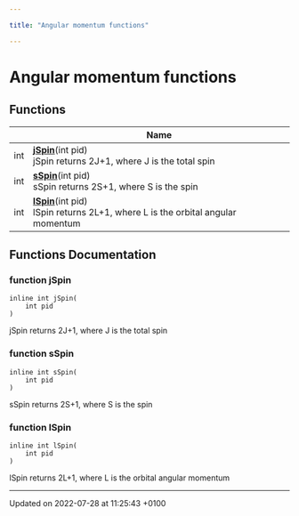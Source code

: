 ```yaml
---

title: "Angular momentum functions"

---
```


# Angular momentum functions



## Functions

|                | Name           |
| -------------- | -------------- |
| int | **[jSpin](http://example.org/modules/group__mcutils__angmom/#function-jspin)**(int pid)<br>jSpin returns 2J+1, where J is the total spin  |
| int | **[sSpin](http://example.org/modules/group__mcutils__angmom/#function-sspin)**(int pid)<br>sSpin returns 2S+1, where S is the spin  |
| int | **[lSpin](http://example.org/modules/group__mcutils__angmom/#function-lspin)**(int pid)<br>lSpin returns 2L+1, where L is the orbital angular momentum  |


## Functions Documentation

### function jSpin

```
inline int jSpin(
    int pid
)
```

jSpin returns 2J+1, where J is the total spin 

### function sSpin

```
inline int sSpin(
    int pid
)
```

sSpin returns 2S+1, where S is the spin 

### function lSpin

```
inline int lSpin(
    int pid
)
```

lSpin returns 2L+1, where L is the orbital angular momentum 





-------------------------------

Updated on 2022-07-28 at 11:25:43 +0100